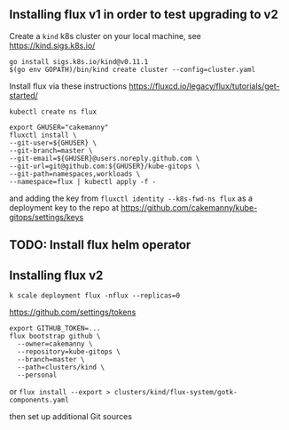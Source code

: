 

## Installing flux v1 in order to test upgrading to v2

Create a `kind` k8s cluster on your local machine, see https://kind.sigs.k8s.io/

```
go install sigs.k8s.io/kind@v0.11.1
$(go env GOPATH)/bin/kind create cluster --config=cluster.yaml
```


Install flux via these instructions
https://fluxcd.io/legacy/flux/tutorials/get-started/

```
kubectl create ns flux
```

```shell
export GHUSER="cakemanny"
fluxctl install \
--git-user=${GHUSER} \
--git-branch=master \
--git-email=${GHUSER}@users.noreply.github.com \
--git-url=git@github.com:${GHUSER}/kube-gitops \
--git-path=namespaces,workloads \
--namespace=flux | kubectl apply -f -
```

and adding the key from `fluxctl identity --k8s-fwd-ns flux` as a deployment
key to the repo at  https://github.com/cakemanny/kube-gitops/settings/keys


## TODO: Install flux helm operator


## Installing flux v2

```shell
k scale deployment flux -nflux --replicas=0
```

https://github.com/settings/tokens

```shell
export GITHUB_TOKEN=...
flux bootstrap github \
  --owner=cakemanny \
  --repository=kube-gitops \
  --branch=master \
  --path=clusters/kind \
  --personal
```

or `flux install --export > clusters/kind/flux-system/gotk-components.yaml`

then set up additional Git sources
